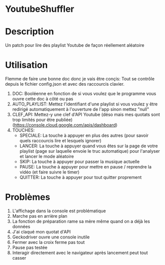 # YoutubeShuffler

# Description
Un patch pour lire des playlist Youtube de façon réellement aléatoire

# Utilisation
Flemme de faire une bonne doc donc je vais être conçis: Tout se contrôle depuis le fichier config.json et avec des raccourcis clavier.
1) DOC: Booléenne en fonction de si vous voulez que le programme vous ouvre cette doc à côté ou pas
2) AUTO_PLAYLIST: Mettez l'identifiant d'une playlist si vous voulez y être redirigé automatiquement à l'ouverture de l'app sinon mettez "null"
3) CLEF_API: Mettez-y une clef d'API Youtube (déso mais mes quotats sont trop limités pour être publiée) (https://console.cloud.google.com/apis/dashboard)
4) TOUCHES:
   - SPECIALE: La touche à appuyer en plus des autres (pour savoir quels raccourcis lire et lesquels ignorer)
   - LANCER: La touche à appuyer quand vous êtes sur la page de votre playlist (page sur laquelle envoie le truc automatique) pour l'analyser et lancer le mode aléatoire
   - SKIP: La touche à appuyer pour passer la musique actuelle
   - PAUSE: La touche à appuyer pour mettre en pause / reprendre la vidéo (et faire suivre le timer)
   - QUITTER: La touche à appuyer pour tout quitter proprement

# Problèmes
1) L'affichage dans la console est problématique
2) Marche pas en arrière plan
3) La fonction de préparation rame sa mère même quand on a déjà les données
4) J'ai claqué mon quotat d'API
5) Geckodriver ouvre une console inutile
6) Fermer avec la croix ferme pas tout
7) Pause pas testée
8) Interagir directement avec le navigateur après lancement peut tout casser
